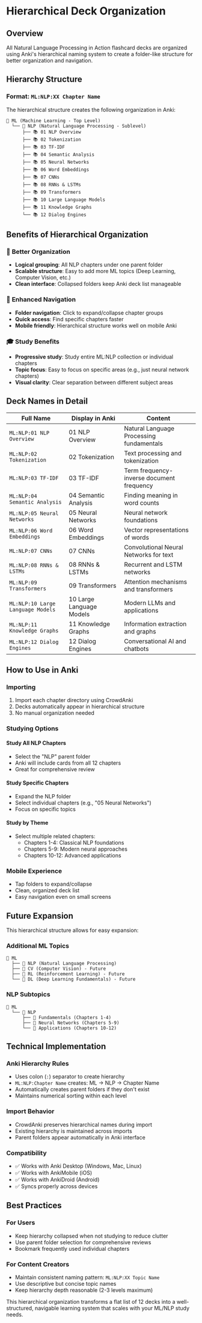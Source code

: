 # Hierarchical Deck Organization

## Overview

All Natural Language Processing in Action flashcard decks are organized using Anki's hierarchical naming system to create a folder-like structure for better organization and navigation.

## Hierarchy Structure

### Format: `ML:NLP:XX Chapter Name`

The hierarchical structure creates the following organization in Anki:

```
📂 ML (Machine Learning - Top Level)
  └── 📂 NLP (Natural Language Processing - Sublevel)
      ├── 📚 01 NLP Overview
      ├── 📚 02 Tokenization  
      ├── 📚 03 TF-IDF
      ├── 📚 04 Semantic Analysis
      ├── 📚 05 Neural Networks
      ├── 📚 06 Word Embeddings
      ├── 📚 07 CNNs
      ├── 📚 08 RNNs & LSTMs
      ├── 📚 09 Transformers
      ├── 📚 10 Large Language Models
      ├── 📚 11 Knowledge Graphs
      └── 📚 12 Dialog Engines
```

## Benefits of Hierarchical Organization

### 🎯 **Better Organization**
- **Logical grouping**: All NLP chapters under one parent folder
- **Scalable structure**: Easy to add more ML topics (Deep Learning, Computer Vision, etc.)
- **Clean interface**: Collapsed folders keep Anki deck list manageable

### 📱 **Enhanced Navigation**
- **Folder navigation**: Click to expand/collapse chapter groups
- **Quick access**: Find specific chapters faster
- **Mobile friendly**: Hierarchical structure works well on mobile Anki

### 🎓 **Study Benefits**
- **Progressive study**: Study entire ML:NLP collection or individual chapters
- **Topic focus**: Easy to focus on specific areas (e.g., just neural network chapters)
- **Visual clarity**: Clear separation between different subject areas

## Deck Names in Detail

| Full Name | Display in Anki | Content |
|-----------|----------------|---------|
| `ML:NLP:01 NLP Overview` | 01 NLP Overview | Natural Language Processing fundamentals |
| `ML:NLP:02 Tokenization` | 02 Tokenization | Text processing and tokenization |
| `ML:NLP:03 TF-IDF` | 03 TF-IDF | Term frequency-inverse document frequency |
| `ML:NLP:04 Semantic Analysis` | 04 Semantic Analysis | Finding meaning in word counts |
| `ML:NLP:05 Neural Networks` | 05 Neural Networks | Neural network foundations |
| `ML:NLP:06 Word Embeddings` | 06 Word Embeddings | Vector representations of words |
| `ML:NLP:07 CNNs` | 07 CNNs | Convolutional Neural Networks for text |
| `ML:NLP:08 RNNs & LSTMs` | 08 RNNs & LSTMs | Recurrent and LSTM networks |
| `ML:NLP:09 Transformers` | 09 Transformers | Attention mechanisms and transformers |
| `ML:NLP:10 Large Language Models` | 10 Large Language Models | Modern LLMs and applications |
| `ML:NLP:11 Knowledge Graphs` | 11 Knowledge Graphs | Information extraction and graphs |
| `ML:NLP:12 Dialog Engines` | 12 Dialog Engines | Conversational AI and chatbots |

## How to Use in Anki

### **Importing**
1. Import each chapter directory using CrowdAnki
2. Decks automatically appear in hierarchical structure
3. No manual organization needed

### **Studying Options**

#### **Study All NLP Chapters**
- Select the "NLP" parent folder
- Anki will include cards from all 12 chapters
- Great for comprehensive review

#### **Study Specific Chapters**
- Expand the NLP folder
- Select individual chapters (e.g., "05 Neural Networks")
- Focus on specific topics

#### **Study by Theme**
- Select multiple related chapters:
  - Chapters 1-4: Classical NLP foundations
  - Chapters 5-9: Modern neural approaches  
  - Chapters 10-12: Advanced applications

### **Mobile Experience**
- Tap folders to expand/collapse
- Clean, organized deck list
- Easy navigation even on small screens

## Future Expansion

This hierarchical structure allows for easy expansion:

### **Additional ML Topics**
```
📂 ML
  ├── 📂 NLP (Natural Language Processing)
  ├── 📂 CV (Computer Vision) - Future
  ├── 📂 RL (Reinforcement Learning) - Future
  └── 📂 DL (Deep Learning Fundamentals) - Future
```

### **NLP Subtopics**
```
📂 ML
  └── 📂 NLP
      ├── 📂 Fundamentals (Chapters 1-4)
      ├── 📂 Neural Networks (Chapters 5-9)
      └── 📂 Applications (Chapters 10-12)
```

## Technical Implementation

### **Anki Hierarchy Rules**
- Uses colon (`:`) separator to create hierarchy
- `ML:NLP:Chapter Name` creates: ML → NLP → Chapter Name
- Automatically creates parent folders if they don't exist
- Maintains numerical sorting within each level

### **Import Behavior**
- CrowdAnki preserves hierarchical names during import
- Existing hierarchy is maintained across imports
- Parent folders appear automatically in Anki interface

### **Compatibility**
- ✅ Works with Anki Desktop (Windows, Mac, Linux)  
- ✅ Works with AnkiMobile (iOS)
- ✅ Works with AnkiDroid (Android)
- ✅ Syncs properly across devices

## Best Practices

### **For Users**
- Keep hierarchy collapsed when not studying to reduce clutter
- Use parent folder selection for comprehensive reviews
- Bookmark frequently used individual chapters

### **For Content Creators**
- Maintain consistent naming pattern: `ML:NLP:XX Topic Name`
- Use descriptive but concise topic names
- Keep hierarchy depth reasonable (2-3 levels maximum)

This hierarchical organization transforms a flat list of 12 decks into a well-structured, navigable learning system that scales with your ML/NLP study needs.

